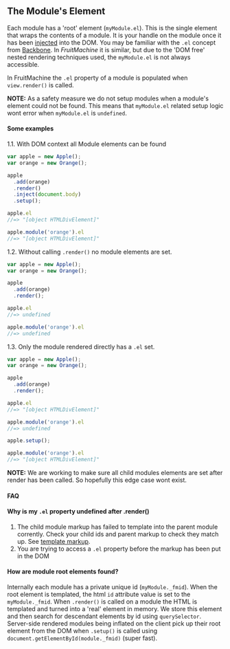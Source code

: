 ## The Module's Element

Each module has a 'root' element (`myModule.el`). This is the single element that wraps the contents of a module. It is your handle on the module once it has been [injected](view-injection.md) into the DOM. You may be familiar with the `.el` concept from [Backbone](http://backbonejs.org/). In *FruitMachine* it is similar, but due to the 'DOM free' nested rendering techniques used, the `myModule.el` is not always accessible.

In FruitMachine the `.el` property of a module is populated when `view.render()` is called.

**NOTE:** As a safety measure we do not setup modules when a module's element could not be found. This means that `myModule.el` related setup logic wont error when `myModule.el` is `undefined`.

#### Some examples

1.1. With DOM context all Module elements can be found

```js
var apple = new Apple();
var orange = new Orange();

apple
  .add(orange)
  .render()
  .inject(document.body)
  .setup();

apple.el
//=> "[object HTMLDivElement]"

apple.module('orange').el
//=> "[object HTMLDivElement]"
```

1.2. Without calling `.render()` no module elements are set.

```js
var apple = new Apple();
var orange = new Orange();

apple
  .add(orange)
  .render();

apple.el
//=> undefined

apple.module('orange').el
//=> undefined
```

1.3. Only the module rendered directly has a `.el` set.

```js
var apple = new Apple();
var orange = new Orange();

apple
  .add(orange)
  .render();

apple.el
//=> "[object HTMLDivElement]"

apple.module('orange').el
//=> undefined

apple.setup();

apple.module('orange').el
//=> "[object HTMLDivElement]"
```

**NOTE:** We are working to make sure all child modules elements are set after render has been called. So hopefully this edge case wont exist.

#### FAQ

#### Why is my `.el` property undefined after .render()

1. The child module markup has failed to template into the parent module corrently. Check your child ids and parent markup to check they match up. See [template markup](view-template-markup.md).
2. You are trying to access a `.el` property before the markup has been put in the DOM

#### How are module root elements found?

Internally each module has a private unique id (`myModule._fmid`). When the root element is templated, the html `id` attribute value is set to the `myModule._fmid`. When `.render()` is called on a module the HTML is templated and turned into a 'real' element in memory. We store this element and then search for descendant elements by id using `querySelector`. Server-side rendered modules being inflated on the client pick up their root element from the DOM when `.setup()` is called using `document.getElementById(module._fmid)` (super fast).
